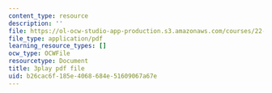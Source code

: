 ```yaml
---
content_type: resource
description: ''
file: https://ol-ocw-studio-app-production.s3.amazonaws.com/courses/22-01-introduction-to-nuclear-engineering-and-ionizing-radiation-fall-2016/b26cac6f185e4068684e51609067a67e_CjZjVUWMEz0.pdf
file_type: application/pdf
learning_resource_types: []
ocw_type: OCWFile
resourcetype: Document
title: 3play pdf file
uid: b26cac6f-185e-4068-684e-51609067a67e
---
```

